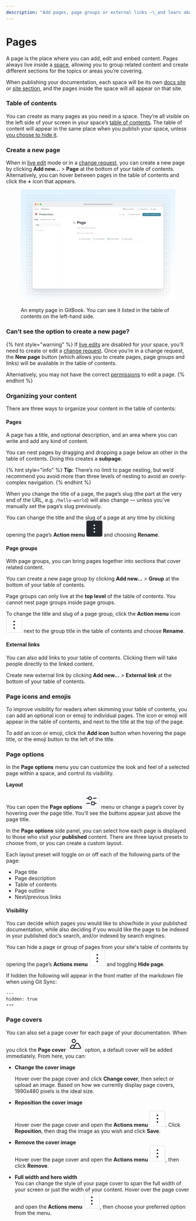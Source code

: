 ```yaml
---
description: "Add pages, page groups or external links —\_and learn about the options you have on each page"
---
```


# Pages

A page is the place where you can add, edit and embed content. Pages always live inside a [space](space.md), allowing you to group related content and create different sections for the topics or areas you’re covering.

When publishing your documentation, each space will be its own [docs site](../../publishing-documentation/publish-a-docs-site/) or [site section](../../publishing-documentation/site-structure/site-sections.md), and the pages inside the space will all appear on that site.

### Table of contents

You can create as many pages as you need in a space. They’re all visible on the left side of your screen in your space’s [table of contents](../../resources/gitbook-ui.md#table-of-contents). The table of content will appear in the same place when you publish your space, unless [you choose to hide it](page.md#page-options).

### Create a new page

When in [live edit](../../collaboration/live-edits.md) mode or in a [change request](../../collaboration/change-requests.md), you can create a new page by clicking **Add new...** > **Page** at the bottom of your table of contents. Alternatively, you can hover between pages in the table of contents and click the **+** icon that appears.

<figure><img src="../../.gitbook/assets/creating-content-content-structure-page.svg" alt=""><figcaption><p>An empty page in GitBook. You can see it listed in the table of contents on the left-hand side.</p></figcaption></figure>

### Can’t see the option to create a new page?

{% hint style="warning" %}
If [live edits](../../collaboration/live-edits.md) are disabled for your space, you’ll need to create or edit a [change request](../../collaboration/change-requests.md). Once you’re in a change request, the **New page** button (which allows you to create pages, page groups and links) will be available in the table of contents.

Alternatively, you may not have the correct [permissions](../../account-management/member-management/permissions-and-inheritance.md) to edit a page.
{% endhint %}

### Organizing your content

There are three ways to organize your content in the table of contents:

#### Pages

A page has a title, and optional description, and an area where you can write and add any kind of content.‌

You can nest pages by dragging and dropping a page below an other in the table of contents. Doing this creates a **subpage**.

{% hint style="info" %}
**Tip:** There’s no limit to page nesting, but we’d recommend you avoid more than three levels of nesting to avoid an overly-complex navigation.
{% endhint %}

When you change the title of a page, the page’s slug (the part at the very end of the URL, e.g. `/hello-world`) will also change — unless you’ve manually set the page’s slug previously.

You can change the title and the slug of a page at any time by clicking opening the page’s **Action menu**  ![](<../../.gitbook/assets/actions - dark.svg>) and choosing **Rename**.

#### Page groups

With page groups, you can bring pages together into sections that cover related content.

You can create a new page group by clicking **Add new...** > **Group** at the bottom of your table of contents.&#x20;

Page groups can only live at the **top level** of the table of contents. You cannot nest page groups inside page groups.

To change the title and slug of a page group, click the **Action menu** icon <picture><source srcset="../../.gitbook/assets/actions - dark.svg" media="(prefers-color-scheme: dark)"><img src="../../.gitbook/assets/actions.svg" alt=""></picture> next to the group title in the table of contents and choose **Rename**.

#### External links <a href="#external-links" id="external-links"></a>

You can also add links to your table of contents. Clicking them will take people directly to the linked content.

&#x20;Create new external link by clicking **Add new...** > **External link** at the bottom of your table of contents.&#x20;

### Page icons and emojis

To improve visibility for readers when skimming your table of contents, you can add an optional icon or emoji to individual pages. The icon or emoji will appear in the table of contents, and next to the title at the top of the page.

To add an icon or emoji, click the **Add icon** button when hovering the page title, or the emoji button to the left of the title.

### Page options

In the **Page options** menu you can customize the look and feel of a selected page within a space, and control its visibility.

**Layout**

You can open the **Page options** <picture><source srcset="../../.gitbook/assets/options - dark.svg" media="(prefers-color-scheme: dark)"><img src="../../.gitbook/assets/options.svg" alt=""></picture> menu or change a page’s cover by hovering over the page title. You’ll see the buttons appear just above the page title.

In the **Page options** side panel, you can select how each page is displayed to those who visit your **published** content. There are three layout presets to choose from, or you can create a custom layout.

Each layout preset will toggle on or off each of the following parts of the page:

* Page title
* Page description
* Table of contents
* Page outline
* Next/previous links

#### Visibility

You can decide which pages you would like to show/hide in your published documentation, while also deciding if you would like the page to be indexed in your published doc’s search, and/or indexed by search engines.

You can hide a page or group of pages from your site's table of contents by opening the page’s **Actions menu** <picture><source srcset="../../.gitbook/assets/actions - dark.svg" media="(prefers-color-scheme: dark)"><img src="../../.gitbook/assets/actions.svg" alt=""></picture> and toggling **Hide page**.

If hidden the following will appear in the front matter of the markdown file when using Git Sync:

<pre class="language-markdown" data-title="page.md"><code class="lang-markdown">---
hidden: true
<strong>---
</strong></code></pre>

### Page covers

You can also set a page cover for each page of your documentation. When you click the **Page cover** <picture><source srcset="../../.gitbook/assets/image - dark.svg" media="(prefers-color-scheme: dark)"><img src="../../.gitbook/assets/image.svg" alt=""></picture>  option, a default cover will be added immediately. From here, you can:

*   **Change the cover image**

    Hover over the page cover and click **Change cover**, then select or upload an image. Based on how we currently display page covers, 1990x480 pixels is the ideal size.
*   **Reposition the cover image**

    Hover over the page cover and open the **Actions menu** <picture><source srcset="../../.gitbook/assets/actions - dark.svg" media="(prefers-color-scheme: dark)"><img src="../../.gitbook/assets/actions.svg" alt=""></picture>. Click **Reposition**, then drag the image as you wish and click **Save**.
* **Remove the cover image**\
  Hover over the page cover and open the **Actions menu** <picture><source srcset="../../.gitbook/assets/actions - dark.svg" media="(prefers-color-scheme: dark)"><img src="../../.gitbook/assets/actions.svg" alt=""></picture>, then click **Remove**.
* **Full width and hero width**\
  You can change the style of your page cover to span the full width of your screen or just the width of your content. Hover over the page cover and open the **Actions menu** <picture><source srcset="../../.gitbook/assets/actions - dark.svg" media="(prefers-color-scheme: dark)"><img src="../../.gitbook/assets/actions.svg" alt=""></picture>, then choose your preferred option from the menu.
